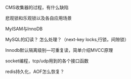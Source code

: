 CMS收集器的过程，有什么缺陷

悲观锁和乐观锁以及各自应用场景

MyISAM与InnoDB

MySQL的幻读？ 怎么处理？（next-key locks,行锁，间隙锁）

Innodb默认隔离级别—可重复读，简单介绍MVCC原理

socket编程，tcp/udp用到的各个接口函数

redis持久化，AOF怎么恢复？
